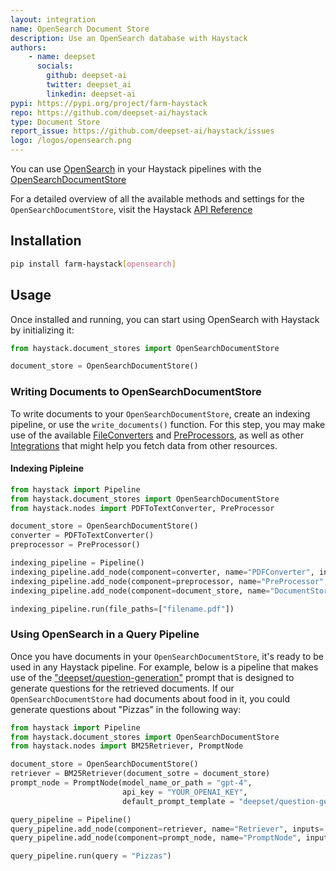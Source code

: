 ```yaml
---
layout: integration
name: OpenSearch Document Store
description: Use an OpenSearch database with Haystack
authors:
    - name: deepset
      socials:
        github: deepset-ai
        twitter: deepset_ai
        linkedin: deepset-ai
pypi: https://pypi.org/project/farm-haystack
repo: https://github.com/deepset-ai/haystack
type: Document Store
report_issue: https://github.com/deepset-ai/haystack/issues
logo: /logos/opensearch.png
---
```


You can use [OpenSearch](https://opensearch.org/docs/latest/#docker-quickstart) in your Haystack pipelines with the [OpenSearchDocumentStore](https://docs.haystack.deepset.ai/docs/document_store#initialization)

For a detailed overview of all the available methods and settings for the `OpenSearchDocumentStore`, visit the Haystack [API Reference](https://docs.haystack.deepset.ai/reference/document-store-api#opensearchdocumentstore)

## Installation

```bash
pip install farm-haystack[opensearch]
```

## Usage

Once installed and running, you can start using OpenSearch with Haystack by initializing it: 

```python
from haystack.document_stores import OpenSearchDocumentStore

document_store = OpenSearchDocumentStore()
```

### Writing Documents to OpenSearchDocumentStore

To write documents to your `OpenSearchDocumentStore`, create an indexing pipeline, or use the `write_documents()` function.
For this step, you may make use of the available [FileConverters](https://docs.haystack.deepset.ai/docs/file_converters) and [PreProcessors](https://docs.haystack.deepset.ai/docs/preprocessor), as well as other [Integrations](/integrations) that might help you fetch data from other resources.

#### Indexing Pipleine

```python
from haystack import Pipeline
from haystack.document_stores import OpenSearchDocumentStore
from haystack.nodes import PDFToTextConverter, PreProcessor

document_store = OpenSearchDocumentStore()
converter = PDFToTextConverter()
preprocessor = PreProcessor()

indexing_pipeline = Pipeline()
indexing_pipeline.add_node(component=converter, name="PDFConverter", inputs=["File"])
indexing_pipeline.add_node(component=preprocessor, name="PreProcessor", inputs=["PDFConverter"])
indexing_pipeline.add_node(component=document_store, name="DocumentStore", inputs=["PreProcessor"])

indexing_pipeline.run(file_paths=["filename.pdf"])
```

### Using OpenSearch in a Query Pipeline

Once you have documents in your `OpenSearchDocumentStore`, it's ready to be used in any Haystack pipeline. For example, below is a pipeline that makes use of the ["deepset/question-generation"](https://prompthub.deepset.ai/?prompt=deepset%2Fquestion-generation) prompt that is designed to generate questions for the retrieved documents. If our `OpenSearchDocumentStore` had documents about food in it, you could generate questions about "Pizzas" in the following way:

```python
from haystack import Pipeline
from haystack.document_stores import OpenSearchDocumentStore
from haystack.nodes import BM25Retriever, PromptNode

document_store = OpenSearchDocumentStore()
retriever = BM25Retriever(document_sotre = document_store)
prompt_node = PromptNode(model_name_or_path = "gpt-4",
                         api_key = "YOUR_OPENAI_KEY",
                         default_prompt_template = "deepset/question-generation")

query_pipeline = Pipeline()
query_pipeline.add_node(component=retriever, name="Retriever", inputs=["Query"])
query_pipeline.add_node(component=prompt_node, name="PromptNode", inputs=["Retriever"])

query_pipeline.run(query = "Pizzas")
```